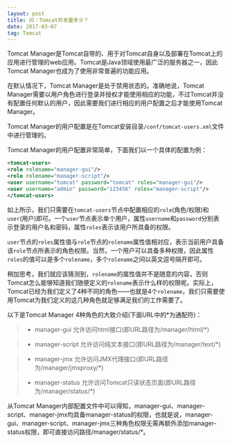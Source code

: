 ```yaml
---
layout: post
title: 问：Tomcat并发量多少？
date: 2017-03-07
tag: Tomcat
---
```


Tomcat Manager是Tomcat自带的、用于对Tomcat自身以及部署在Tomcat上的应用进行管理的web应用。Tomcat是Java领域使用最广泛的服务器之一，因此Tomcat Manager也成为了使用非常普遍的功能应用。

在默认情况下，Tomcat Manager是处于禁用状态的。准确地说，Tomcat Manager需要以用户角色进行登录并授权才能使用相应的功能，不过Tomcat并没有配置任何默认的用户，因此需要我们进行相应的用户配置之后才能使用Tomcat Manager。

Tomcat Manager的用户配置是在Tomcat安装目录```/conf/tomcat-users.xml```文件中进行管理的。

Tomcat Manager的用户配置非常简单，下面我们以一个具体的配置为例：
```xml
<tomcat-users>
<role rolename="manager-gui"/>
<role rolename="manager-script"/>
<user username="tomcat" password="tomcat" roles="manager-gui"/>
<user username="admin" password="123456" roles="manager-script"/>
</tomcat-users>
```

如上所示，我们只需要在`tomcat-users`节点中配置相应的`role`(角色/权限)和`user`(用户)即可。一个`user`节点表示单个用户，属性`username`和`password`分别表示登录的用户名和密码，属性`roles`表示该用户所具备的权限。

`user`节点的`roles`属性值与`role`节点的`rolename`属性值相对应，表示当前用户具备该`role`节点所表示的角色权限。当然，一个用户可以具备多种权限，因此属性`roles`的值可以是多个`rolename`，多个`rolename`之间以英文逗号隔开即可。

稍加思考，我们就应该猜测到，`rolename`的属性值并不是随意的内容，否则Tomcat怎么能够知道我们随便定义的`rolename`表示什么样的权限呢。实际上，Tomcat已经为我们定义了4种不同的角色——也就是4个`rolename`，我们只需要使用Tomcat为我们定义的这几种角色就足够满足我们的工作需要了。

以下是Tomcat Manager 4种角色的大致介绍(下面URL中的*为通配符)：

>- manager-gui
允许访问html接口(即URL路径为/manager/html/*)

>- manager-script
允许访问纯文本接口(即URL路径为/manager/text/*)

>- manager-jmx
允许访问JMX代理接口(即URL路径为/manager/jmxproxy/*)

>- manager-status
允许访问Tomcat只读状态页面(即URL路径为/manager/status/*)

从Tomcat Manager内部配置文件中可以得知，manager-gui、manager-script、manager-jmx均具备manager-status的权限，也就是说，manager-gui、manager-script、manager-jmx三种角色权限无需再额外添加manager-status权限，即可直接访问路径/manager/status/*。